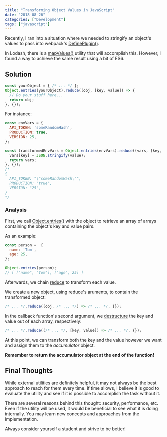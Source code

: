 ```yaml
---
title: "Transforming Object Values in JavaScript"
date: "2018-08-26"
categories: ["Development"]
tags: ["javascript"]
---
```


Recently, I ran into a situation where we needed to stringify an object's values to pass into webpack's [DefinePlugin()](https://webpack.js.org/plugins/define-plugin/).

In Lodash, there is a [mapValues()](https://lodash.com/docs#mapValues) utility that will accomplish this. However, I found a way to achieve the same result using a bit of ES6.

## Solution

```js
const yourObject = { /* ... */ };
Object.entries(yourObject).reduce((obj, [key, value]) => {
  // Do your stuff here...
  return obj;
}, {});
```

For instance:

```js
const envVars = {
  API_TOKEN: 'someRandomHash',
  PRODUCTION: true,
  VERSION: 25,
};

const transformedEnvVars = Object.entries(envVars).reduce((vars, [key, value]) => {
  vars[key] = JSON.stringify(value);
  return vars;
}, {});
/*
{
  API_TOKEN: "\"someRandomHash\"",
  PRODUCTION: "true",
  VERSION: "25",
}
*/
```

### Analysis

First, we call [Object.entries()](https://developer.mozilla.org/en-US/docs/Web/JavaScript/Reference/Global_Objects/Object/entries) with the object to retrieve an array of arrays containing the object's key and value pairs.

As an example:

```js
const person =  {
  name: 'Tom',
  age: 25,
};

Object.entries(person);
// [ ["name", "Tom"], ["age", 25] ]
```

Afterwards, we chain [reduce](https://developer.mozilla.org/en-US/docs/Web/JavaScript/Reference/Global_Objects/Array/Reduce) to transform each value.

We create a new object, using reduce's aruments, to contain the transformed object:

```js
/* ... */.reduce((obj, /* ... */) => /* ... */, {});
```

In the callback function's second argument, we [destructure](https://developer.mozilla.org/en-US/docs/Web/JavaScript/Reference/Operators/Destructuring_assignment) the key and value out of each array, respectively:

```js
/* ... */.reduce((/* ... */, [key, value]) => /* ... */, {});
```

At this point, we can transform both the key and the value however we want and assign them to the _accumulator_ object.

**Remember to return the accumulator object at the end of the function!**

## Final Thoughts

While external utilities are definitely helpful, it may not always be the best approach to reach for them every time. If time allows, I believe it is good to evaluate the utility and see if it is possible to accomplish the task without it.

There are several reasons behind this thought: security, performance, etc. Even if the utility will be used, it would be beneficial to see what it is doing internally. You may learn new concepts and approaches from the implementation.

Always consider yourself a student and strive to be better!
